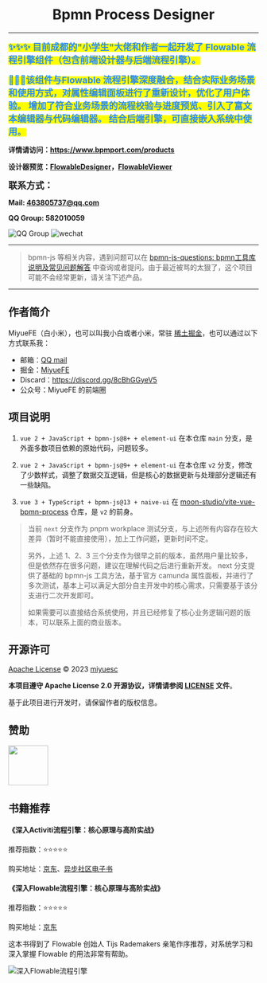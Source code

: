 <h1 align="center">Bpmn Process Designer</h1>

---

<b>
<mark><font color="#2d8cf0" weight="2" size="4">✨✨✨ 目前成都的"小学生"大佬和作者一起开发了 Flowable 流程引擎组件（包含前端设计器与后端流程引擎）。</font></mark>

<mark><font color="#2d8cf0" weight="2" size="4">🚀🚀🚀该组件与Flowable 流程引擎深度融合，结合实际业务场景和使用方式，对属性编辑面板进行了重新设计，优化了用户体验。 增加了符合业务场景的流程校验与进度预览、引入了富文本编辑器与代码编辑器。 结合后端引擎，可直接嵌入系统中使用。</font></mark>

详情请访问：https://www.bpmport.com/products

设计器预览：[FlowableDesigner](https://designer.bpmport.com/designer/)，[FlowableViewer](https://designer.bpmport.com/viewer/)


<font weight="bold" size="4">联系方式：</font>

Mail: 463805737@qq.com

QQ Group: 582010059

</b>

<p align="left">

<img src="./docs/qq-group.png" alt="QQ Group"  />
<img src="https://www.bpmport.com/images/contact-us-weixin-img.b5e3c289.png" alt="wechat" />

</p>

---

> bpmn-js 等相关内容，遇到问题可以在 [bpmn-js-questions: bpmn工具库说明及常见问题解答](https://github.com/miyuesc/bpmn-js-questions) 中查询或者提问。由于最近被骂的太狠了，这个项目可能不会经常更新，请关注下述产品。


---

## 作者简介

MiyueFE（白小米），也可以叫我小白或者小米，常驻 [稀土掘金](https://juejin.cn/)，也可以通过以下方式联系我：

- 邮箱：[QQ mail](mailto:913784771@qq.com)
- 掘金：[MiyueFE](https://juejin.cn/user/747323639208391)
- Discard：https://discord.gg/8cBhGGyeV5
- 公众号：MiyueFE 的前端圈


## 项目说明

1. `vue 2 + JavaScript + bpmn-js@8+ + element-ui` 在本仓库 `main` 分支，是外面多数项目依赖的原始代码，问题较多。

2. `vue 2 + JavaScript + bpmn-js@9+ + element-ui` 在本仓库 `v2` 分支，修改了少数样式，调整了数据交互逻辑，但是核心的数据更新与处理部分逻辑还有一些缺陷。

3. `vue 3 + TypeScript + bpmn-js@13 + naive-ui` 在 [moon-studio/vite-vue-bpmn-process](https://github.com/moon-studio/vite-vue-bpmn-process) 仓库，是 `v2` 的前身。


> 当前 `next` 分支作为 pnpm workplace 测试分支，与上述所有内容存在较大差异（暂时不能直接使用），加上工作问题，更新时间不定。
> 
> 另外，上述 1、2、3 三个分支作为很早之前的版本，虽然用户量比较多，但是依然存在很多问题，建议在理解代码之后进行重新开发。
> next 分支提供了基础的 bpmn-js 工具方法，基于官方 camunda 属性面板，并进行了多次测试，基本上可以满足大部分自主开发中的核心需求，只需要基于该分支进行二次开发即可。
>
> 如果需要可以直接结合系统使用，并且已经修复了核心业务逻辑问题的版本，可以联系上面的商业版本。

## 开源许可

[Apache License](https://github.com/miyuesc/bpmn-process-designer/blob/next/LICENSE) © 2023 [miyuesc](https://github.com/miyuesc)

**本项目遵守 Apache License 2.0 开源协议，详情请参阅 [LICENSE](https://github.com/miyuesc/bpmn-process-designer/blob/next/LICENSE) 文件**。

基于此项目进行开发时，请保留作者的版权信息。

## 赞助

[<img src="https://api.gitsponsors.com/api/badge/img?id=318393347" height="80">](https://api.gitsponsors.com/api/badge/link?p=J+hXKkHNzEZhBfJHv8gFbXIPQJr/lskVla/9OXl2u6dEePkM0zMNIOqvBzKBJXYpFu3keXr+AaAuA82yHaSlAtm55aR+2d3v6I2S470pm4J0IUIkwfedWRoUUe1txNc58ijAx6i+jBZiwLsqnmIdaQ==)

## 书籍推荐

#### 《深入Activiti流程引擎：核心原理与高阶实战》

推荐指数：⭐⭐⭐⭐⭐

购买地址：[京东](https://item.jd.com/13928958.html)、[异步社区电子书](https://www.epubit.com/bookDetails?id=UBd189db7e65bd)

#### 《深入Flowable流程引擎：核心原理与高阶实战》

推荐指数：⭐⭐⭐⭐⭐

购买地址：[京东](https://item.jd.com/14804836.html)

这本书得到了 Flowable 创始人 Tijs Rademakers 亲笔作序推荐，对系统学习和深入掌握 Flowable 的用法非常有帮助。

![深入Flowable流程引擎](https://img14.360buyimg.com/n0/jfs/t1/108850/37/53916/154540/66f612a3Fdb62296b/2d4c3001da6dd921.jpg)
